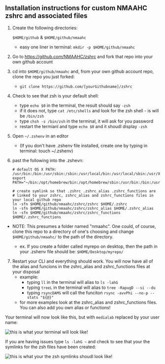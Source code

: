 ## Installation instructions for custom NMAAHC zshrc and associated files

1. Create the following directories:

    `$HOME/github` & `$HOME/github/nmaahc` 

     -  easy one liner in terminal: 
        `mkdir -p $HOME/github/nmaahc`


2. Go to https://github.com/NMAAHC/zshrc and fork that repo into your own github account


3. cd into `$HOME/github/nmaahc` and, from your own github account repo, clone the repo you just forked: 
    - `git clone https://github.com/[yourGithubname]/zshrc`


4.  Check to see that zsh is your default shell:
     - type `echo $0` in the terminal, the result should say `-zsh`
     - if it does not, type `cat /etc/shells` and look for the zsh shell - is will be `/bin/zsh`
     - type `chsh -s /bin/zsh` in the terminal, it will ask for you password
     - restart the termianl and type `echo $0` and it shoudl display `-zsh`

5.  Open `~/.zshenv` in an editor

    - (If you don't have .zshenv file installed, create one by typing in terminal: touch ~/.zshenv)


6. past the following into the .zshevn:


    ```
    # default OS X PATH: /usr/bin:/bin:/usr/sbin:/sbin:/usr/local/bin:/usr/local/sbin:/usr/X11/bin
    export PATH="~/bin:/opt/homebrew/bin:/opt/homebrew/sbin:/usr/bin:/bin:/usr/sbin:/sbin:/usr/local/bin:/usr/local/sbin:/usr/X11/bin"

    # create symlink so that .zshrc .zshrc_alias .zshrc_functions are 
    # linked to your zshrc, zshrc_alias and zshrc_functions files in your local github repo
    ln -sfn $HOME/github/nmaahc/zshrc/zshrc $HOME/.zshrc
    ln -sfn $HOME/github/nmaahc/zshrc/zshrc_alias $HOME/.zshrc_alias
    ln -sfn $HOME/github/nmaahc/zshrc/zshrc_functions $HOME/.zshrc_functions

- NOTE: This presumes a folder named "nmaahc". One could, of course, clone this repo to a directory of one's choosing and change `$HOME/github/nmaahc/` to the path of the directory.

    - ex. If you create a folder called myrepo on desktop, then the path in your .zshenv file should be: `$HOME/Desktop/myrepo/`

7. Restart your CLI and everything should work. You will now have all of the alias and funcions in the zshrc_alias and zshrc_functions files at your disposal
    - example: 
        - typing `ll` in the terminal will alias to `ls -lahG` 
        - typing `treeL` in the terminal will alias to `tree -RapugD --si --du`
        - typing `rsyncDAMS` will call the funciton `rsync -avvPhi --no-p --stats "${@}"`
    - for more examples look at the zshrc_alias and zshrc_functions files. You can also add you own alias or functions!

Your terminal will now look like this, but with `medialab` replaced by your user name:

![this is what your terminal will look like!](https://raw.githubusercontent.com/NMAAHC/zshrc/main/terminal.png)

If you are having issues type `ls -lahG ~` and check to see that your the symlinks for the zsh files have been created:

![this is what your the zsh symlinks shoudl look like!](https://raw.githubusercontent.com/NMAAHC/zshrc/main/zsh_symlinks.png)
